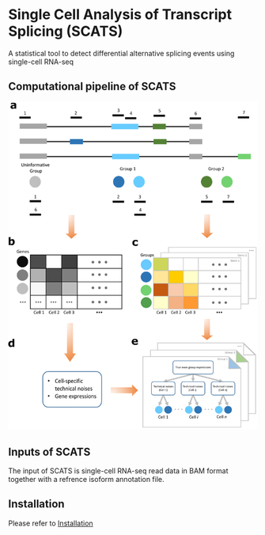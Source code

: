 # Single Cell Analysis of Transcript Splicing (SCATS)
A statistical tool to detect differential alternative splicing events using single-cell RNA-seq

## Computational pipeline of SCATS
![](doc/Fig1.png)

## Inputs of SCATS
The input of SCATS is single-cell RNA-seq read data in BAM format together with a refrence isoform annotation file.

## Installation
Please refer to [Installation]()
